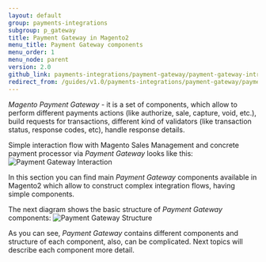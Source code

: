 ```yaml
---
layout: default
group: payments-integrations
subgroup: p_gateway
title: Payment Gateway in Magento2
menu_title: Payment Gateway components
menu_order: 1
menu_node: parent
version: 2.0
github_link: payments-integrations/payment-gateway/payment-gateway-intro.md
redirect_from: /guides/v1.0/payments-integrations/payment-gateway/payment-gateway-intro.html
---
```


_Magento Payment Gateway_ - it is a set of components, which allow to perform different payments actions (like authorize, sale, capture, void, etc.),
build requests for transactions, different kind of validators (like transaction status, response codes, etc), handle response details.

Simple interaction flow with Magento Sales Management and concrete payment processor via _Payment Gateway_ looks like this:
![Payment Gateway Interaction]({{site.baseurl}}common/images/payments-integrations/pg_interaction_flow.png)

In this section you can find main _Payment Gateway_ components available in Magento2 which allow to construct complex integration flows, having simple components.

The next diagram shows the basic structure of _Payment Gateway_ components:
![Payment Gateway Structure]({{site.baseurl}}common/images/payments-integrations/pg_structure.png)

As you can see, _Payment Gateway_ contains different components and structure of each component, also, can be complicated.
Next topics will describe each component more detail.